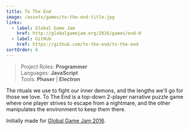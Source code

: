 ```yaml
---
title: To The End
image: /assets/games/to-the-end-title.jpg
links:
  - label: Global Game Jam
    href: http://globalgamejam.org/2016/games/end-0
  - label: GitHub
    href: https://github.com/to-the-end/to-the-end
sortOrder: 6
---
```


> Project Roles: **Programmer**\
> Languages: **JavaScript**\
> Tools: **Phaser** | **Electron**

The rituals we use to fight our inner demons, and the lengths we'll go for those
we love. To The End is a top-down 2-player narrative puzzle game where one
player strives to escape from a nightmare, and the other manipulates the
environment to keep them there.

Initially made for
[Global Game Jam 2016](http://globalgamejam.org/2016/games/end-0).
